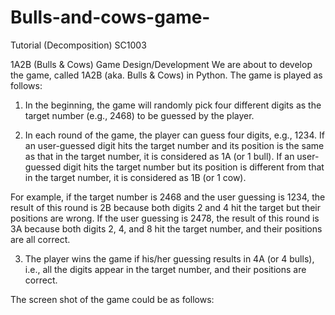 # Bulls-and-cows-game-
Tutorial (Decomposition) SC1003 

1A2B (Bulls & Cows) Game Design/Development
We are about to develop the game, called 1A2B (aka. Bulls & Cows) in Python. The game is played as follows:
1.	In the beginning, the game will randomly pick four different digits as the target number (e.g., 2468) to be guessed by the player.

2.	In each round of the game, the player can guess four digits, e.g., 1234. If an user-guessed digit hits the target number and its position is the same as that in the target number, it is considered as 1A (or 1 bull). If an user-guessed digit hits the target number but its position is different from that in the target number, it is considered as 1B (or 1 cow).

For example, if the target number is 2468 and the user guessing is 1234, the result of this round is 2B because both digits 2 and 4 hit the target but their positions are wrong. If the user guessing is 2478, the result of this round is 3A because both digits 2, 4, and 8 hit the target number, and their positions are all correct.

3.	The player wins the game if his/her guessing results in 4A (or 4 bulls), i.e., all the digits appear in the target number, and their positions are correct.

The screen shot of the game could be as follows:

            
